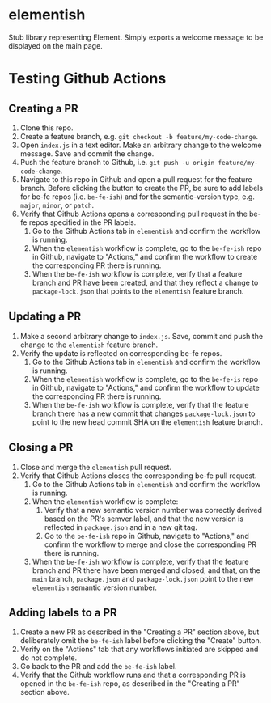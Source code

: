 # elementish

Stub library representing Element.
Simply exports a welcome message to be displayed on the main page.

# Testing Github Actions

## Creating a PR

1. Clone this repo.
1. Create a feature branch, e.g. `git checkout -b feature/my-code-change`.
1. Open `index.js` in a text editor. Make an arbitrary change to the welcome message. Save and commit the change.
1. Push the feature branch to Github, i.e. `git push -u origin feature/my-code-change`.
1. Navigate to this repo in Github and open a pull request for the feature branch. Before clicking the button to create the PR, be sure to add labels for be-fe repos (i.e. `be-fe-ish`) and for the semantic-version type, e.g. `major`, `minor`, or `patch`.
1. Verify that Github Actions opens a corresponding pull request in the be-fe repos specified in the PR labels.
    1. Go to the Github Actions tab in `elementish` and confirm the workflow is running.
    1. When the `elementish` workflow is complete, go to the `be-fe-ish` repo in Github, navigate to "Actions," and confirm the workflow to create the corresponding PR there is running.
    1. When the `be-fe-ish` workflow is complete, verify that a feature branch and PR have been created, and that they reflect a change to `package-lock.json` that points to the `elementish` feature branch.

## Updating a PR

1. Make a second arbitrary change to `index.js`. Save, commit and push the change to the `elementish` feature branch.
1. Verify the update is reflected on corresponding be-fe repos.
    1. Go to the Github Actions tab in `elementish` and confirm the workflow is running.
    1. When the `elementish` workflow is complete, go to the `be-fe-is` repo in Github, navigate to "Actions," and confirm the workflow to update the corresponding PR there is running.
    1. When the `be-fe-ish` workflow is complete, verify that the feature branch there has a new commit that changes `package-lock.json` to point to the new head commit SHA on the `elementish` feature branch.

## Closing a PR

1. Close and merge the `elementish` pull request.
1. Verify that Github Actions closes the corresponding be-fe pull request.
    1. Go to the Github Actions tab in `elementish` and confirm the workflow is running.
    1. When the `elementish` workflow is complete:
        1. Verify that a new semantic version number was correctly derived based on the PR's semver label, and that the new version is reflected in `package.json` and in a new git tag.
        1. Go to the `be-fe-ish` repo in Github, navigate to "Actions," and confirm the workflow to merge and close the corresponding PR there is running.
    1. When the `be-fe-ish` workflow is complete, verify that the feature branch and PR there have been merged and closed, and that, on the `main` branch, `package.json` and `package-lock.json` point to the new `elementish` semantic version number.

## Adding labels to a PR

1. Create a new PR as described in the "Creating a PR" section above, but deliberately omit the `be-fe-ish` label before clicking the "Create" button.
1. Verify on the "Actions" tab that any workflows initiated are skipped and do not complete.
1. Go back to the PR and add the `be-fe-ish` label.
1. Verify that the Github workflow runs and that a corresponding PR is opened in the `be-fe-ish` repo, as described in the "Creating a PR" section above.
